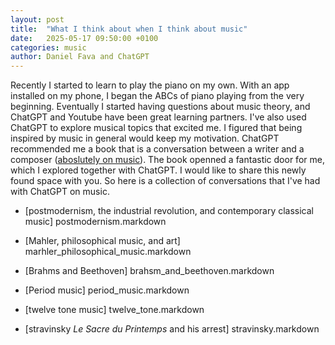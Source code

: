```yaml
---
layout: post
title:  "What I think about when I think about music"
date:   2025-05-17 09:50:00 +0100
categories: music
author: Daniel Fava and ChatGPT
---
```


Recently I started to learn to play the piano on my own.
With an app installed on my phone, I began the ABCs of piano playing from the very beginning.
Eventually I started having questions about music theory, and ChatGPT and Youtube have been great learning partners.
I've also used ChatGPT to explore musical topics that excited me.
I figured that being inspired by music in general would keep my motivation.
ChatGPT recommended me a book that is a conversation between a writer and a composer ([aboslutely on music](https://en.wikipedia.org/wiki/Absolutely_on_Music)).
The book openned a fantastic door for me, which I explored together with ChatGPT.
I would like to share this newly found space with you.
So here is a collection of conversations that I've had with ChatGPT on music.

- [postmodernism, the industrial revolution, and contemporary classical music] postmodernism.markdown
- [Mahler, philosophical music, and art] marhler_philosophical_music.markdown
- [Brahms and Beethoven] brahsm_and_beethoven.markdown
- [Period music] period_music.markdown

- [twelve tone music] twelve_tone.markdown
- [stravinsky _Le Sacre du Printemps_ and his arrest] stravinsky.markdown

